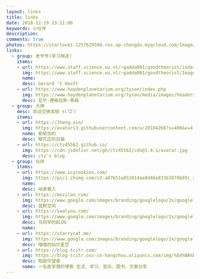 ```yaml
---
layout: links
title: links
date: 2018-12-19 23:11:06
keywords: 小伙伴
description: 
comments: true
photos: https://starlovei-1257629504.cos.ap-chengdu.myqcloud.com/Image/51828936_p0.png
links:
  - group: 老爷爷(学习用途)
    items:
    - url: https://www.staff.science.uu.nl/~gadda001/goodtheorist/index.html
      img: https://www.staff.science.uu.nl/~gadda001/goodtheorist/Images/gerardth.JPG
      name: 
      desc: Gerard 't Hooft
    - url: https://www.haydenplanetarium.org/tyson/index.php
      img: https://www.haydenplanetarium.org/tyson/media/images/headers/2012-03-07-us-house.png
      desc: 尼尔·德格拉斯·泰森
  - group: 大神
    desc: 欢迎交换友链 ꉂ(ˊᗜˋ)
    items:
    - url: https://2heng.xin/
      img: https://avatars3.githubusercontent.com/u/20104266?s=400&v=4
      name: 偷偷加的
      desc: 樱花庄的白猫
    - url: https://ctz45562.github.io/
      img: https://cdn.jsdelivr.net/gh/ctz45562/cdn@1.4.1/avatar.jpg
      desc: ctz's blog
  - group: 伙伴
    items:
    - url: https://www.icycookies.com/
      img: https://pic1.zhimg.com/v2-a87651a052014ae0d46e833b3878b85c_xl.jpg
      name: 
      desc: 咕家寡人
    - url: https://mozilan.com/
      img: https://www.google.com/images/branding/googlelogo/2x/googlelogo_color_272x92dp.png
      desc: 蓝默空间
    - url: https://iwalyou.com/
      img: https://www.google.com/images/branding/googlelogo/2x/googlelogo_color_272x92dp.png
      desc: 马同学的BLOG
      name: 
    - url: https://starrycat.me/
      img: https://www.google.com/images/branding/googlelogo/2x/googlelogo_color_272x92dp.png
      desc: 喵喵的灿烂星空
    - url: https://blog.tcitr.com/
      img: https://blog-tcitr.oss-cn-hangzhou.aliyuncs.com/img/%E4%BA%BA%E5%83%8F.png
      desc: 稻田守望者
      name: 一名医学僧的博客 生活、学习、音乐、图书、文章分享
---
```

